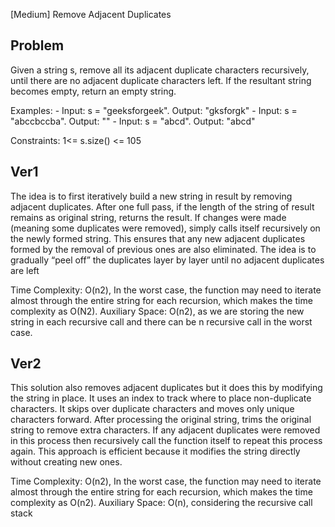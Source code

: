 [Medium] Remove Adjacent Duplicates

## Problem
Given a string s, remove all its adjacent duplicate characters recursively, until there are no adjacent duplicate characters left. If the resultant string becomes empty, return an empty string.

Examples:
	- Input: s = "geeksforgeek". Output: "gksforgk"
	- Input: s = "abccbccba". Output: ""
	- Input: s = "abcd". Output: "abcd"

Constraints:
1<= s.size() <= 105

## Ver1
The idea is to first iteratively build a new string in result by removing adjacent duplicates. 
After one full pass, if the length of the string of result remains as original string, returns the result. 
If changes were made (meaning some duplicates were removed), simply calls itself recursively on the newly formed string. 
This ensures that any new adjacent duplicates formed by the removal of previous ones are also eliminated. 
The idea is to gradually “peel off” the duplicates layer by layer until no adjacent duplicates are left

Time Complexity: O(n2), In the worst case, the function may need to iterate almost through the entire string for each recursion, which makes the time complexity as O(N2).
Auxiliary Space: O(n2), as we are storing the new string in each recursive call and there can be n recursive call in the worst case.

## Ver2
This solution also removes adjacent duplicates but it does this by modifying the string in place. It uses an index to track where to place non-duplicate characters. It skips over duplicate characters and moves only unique characters forward. After processing the original string, trims the original string to remove extra characters. If any adjacent duplicates were removed in this process then recursively call the function itself to repeat this process again. This approach is efficient because it modifies the string directly without creating new ones.

Time Complexity: O(n2), In the worst case, the function may need to iterate almost through the entire string for each recursion, which makes the time complexity as O(n2).
Auxiliary Space: O(n), considering the recursive call stack